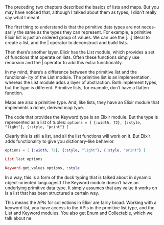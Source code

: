 The preceding two chapters described the basics of lists and maps. But you may have noticed that, although I talked about them as types, I didn’t really say what I meant.

The first thing to understand is that the primitive data types are not neces- sarily the same as the types they can represent. For example, a primitive Elixir list is just an ordered group of values. We can use the [...] literal to create a list, and the | operator to deconstruct and build lists.

Then there’s another layer. Elixir has the List module, which provides a set of functions that operate on lists. Often these functions simply use recursion and the | operator to add this extra functionality.

In my mind, there’s a difference between the primitive list and the functional- ity of the List module. The primitive list is an implementation, whereas the List module adds a layer of abstraction. Both implement types, but the type is different. Primitive lists, for example, don’t have a flatten function.

Maps are also a primitive type. And, like lists, they have an Elixir module that implements a richer, derived map type.

The code that provides the Keyword type is an Elixir module. But the type is represented as a list of tuples:
`options = [ {:width, 72}, {:style, "light"}, {:style, "print"} ]`

Clearly this is still a list, and all the list functions will work on it. But Elixir
adds functionality to give you dictionary-like behavior.

```elixir
options = [ {:width, 72}, {:style, "light"}, {:style, "print"} ]

List.last options

Keyword.get_values options, :style
```

In a way, this is a form of the duck typing that is talked about in dynamic object-oriented languages.1 The Keyword module doesn’t have an underlying primitive data type. It simply assumes that any value it works on is a list that has been structured a certain way.

This means the APIs for collections in Elixir are fairly broad. Working with a keyword list, you have access to the APIs in the primitive list type, and the List and Keyword modules. You also get Enum and Collectable, which we talk about ne

